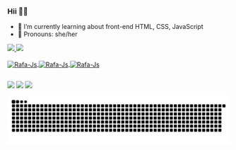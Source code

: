 ### Hii 🌸✨

- 🌱 I’m currently learning about front-end HTML, CSS, JavaScript  
- 🌷 Pronouns: she/her

<div>
  <a href="https://github.com/Emily-Sousa">
  <img height="150em" src="https://github-readme-stats.vercel.app/api?username=Emily-Sousa&show_icons=true&theme=outrun&include_all_commits=true&count_private=true"/>
  <img height="150em" src="https://github-readme-stats.vercel.app/api/top-langs/?username=Emily-Sousa&layout=compact&langs_count=7&theme=outrun"/>
</div>

<div style="display: inline_block"><br>
<img align="center" alt="Rafa-Js" height="30" width="40" src="https://cdn.jsdelivr.net/gh/devicons/devicon/icons/html5/html5-original.svg" />
<img align="center" alt="Rafa-Js" height="30" width="40" src="https://cdn.jsdelivr.net/gh/devicons/devicon/icons/css3/css3-original.svg" />
<img align="center" alt="Rafa-Js" height="30" width="40" src= "https://cdn.jsdelivr.net/gh/devicons/devicon/icons/javascript/javascript-original.svg" />
</div>
  
  ##
  
  <div align="">
  <a href = "mailto:emilydesousacruzalt@gmail.com"><img src="https://img.shields.io/badge/Gmail-D14836?style=for-the-badge&logo=gmail&logoColor=white" target="_blank"></a>
  <a href = "https://www.instagram.com/emyzote/"> <img src="https://img.shields.io/badge/Instagram-E4405F?style=for-the-badge&logo=instagram&logoColor=white" target="_blank"></a>
  <a href = "https://www.linkedin.com/in/emilydesousacruz/"> <img src="https://img.shields.io/badge/LinkedIn-0077B5?style=for-the-badge&logo=linkedin&logoColor=white" target="_blank"></a>
  </div>
  
![Snake animation](https://github.com/Emily-Sousa/Emily-Sousa/blob/output/github-contribution-grid-snake.svg)
